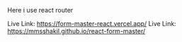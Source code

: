 Here i use react router

Live Link: https://form-master-react.vercel.app/
Live Link: https://mmsshakil.github.io/react-form-master/
